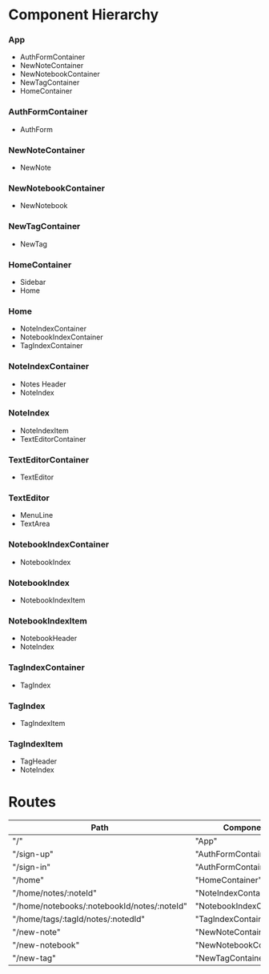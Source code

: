 # Component Hierarchy

### App
- AuthFormContainer
- NewNoteContainer
- NewNotebookContainer
- NewTagContainer
- HomeContainer

### AuthFormContainer
- AuthForm

### NewNoteContainer
- NewNote

### NewNotebookContainer
- NewNotebook

### NewTagContainer
- NewTag

### HomeContainer
- Sidebar
- Home

### Home
- NoteIndexContainer
- NotebookIndexContainer
- TagIndexContainer

### NoteIndexContainer
- Notes Header
- NoteIndex

### NoteIndex
- NoteIndexItem
- TextEditorContainer

### TextEditorContainer
- TextEditor

### TextEditor
- MenuLine
- TextArea

### NotebookIndexContainer
- NotebookIndex

### NotebookIndex
- NotebookIndexItem

### NotebookIndexItem
- NotebookHeader
- NoteIndex

### TagIndexContainer
- TagIndex

### TagIndex
- TagIndexItem

### TagIndexItem
- TagHeader
- NoteIndex

# Routes
|Path   | Component   |
|-------|-------------|
| "/" | "App" |
| "/sign-up" | "AuthFormContainer" |
| "/sign-in" | "AuthFormContainer" |
| "/home" | "HomeContainer" |
| "/home/notes/:noteId" | "NoteIndexContainer" |
| "/home/notebooks/:notebookId/notes/:noteId" | "NotebookIndexContainer" |
| "/home/tags/:tagId/notes/:notedId" | "TagIndexContainer" |
| "/new-note" | "NewNoteContainer" |
| "/new-notebook" | "NewNotebookContainer" |
| "/new-tag" | "NewTagContainer" |
